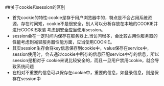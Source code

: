 ##关于cookie和session的区别
* 首先cookie的特性:cookie是存于用户浏览器中的，特点是不会占用系统资源，存在时间短，cookie不是很安全，别人可以分析存放在本地的COOKIE并进行COOKIE欺骗
   考虑到安全应当使用session。
* session会在一定时间内保存在服务器上.当访问增多，会比较占用你服务器的性能考虑到减轻服务器性能方面，应当使用COOKIE。
* 其实session生存会将key信息保存到cookie中，value保存在service中，session使用时，会去通过cookie中所存的信息匹配service中存的信息，所以seesion是相对于
  cookie来说比较安全的，而且一旦用户禁用cookie，就会导致系统问题
* 在相对不重要的信息可以保存在cookie中，重要的信息，如登录信息，则是保存在session中
